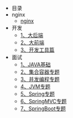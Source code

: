 - 目录
- nginx
  - [nginx](/docs/nginx/nginx.md)
- 开发
  - [1、大后端](/docs/develop/1、大后端.md)
  - [2、大前端](/docs/develop/2、大前端.md)
  - [3、开发工具篇](/docs/develop/3、开发工具篇.md)
- 面试
  - [1、JAVA基础](docs/interview/1、JAVA基础.md)
  - [2、集合容器专题](docs/interview/2、集合容器专题.md)
  - [3、并发编程专题](docs/interview/3、并发编程专题.md)
  - [4、JVM专题](docs/interview/4、JVM专题.md)
  - [5、Spring专题](docs/interview/5、Spring专题.md)
  - [6、SpringMVC专题](docs/interview/6、SpringMVC专题.md)
  - [7、SpringBoot专题](docs/interview/7、SpringBoot专题.md)